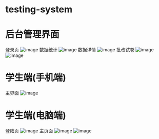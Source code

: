 # testing-system

# 后台管理界面
登录页
![image](https://github.com/user-attachments/assets/2f6827a1-16ad-475e-8cd3-a5fb4617d883)
数据统计
![image](https://github.com/user-attachments/assets/72e4c338-91a9-49e0-8221-74af657f83a4)
数据详情
![image](https://github.com/user-attachments/assets/a4477d56-0a86-44d9-933f-4b1a9fdd67d8)
批改试卷
![image](https://github.com/user-attachments/assets/9e452beb-6b4d-4903-9673-f335d17ea6ab)
![image](https://github.com/user-attachments/assets/26bffa54-9d57-4e99-b803-d8b8c94de310)

# 学生端(手机端)
主界面
![image](https://github.com/user-attachments/assets/e0084eb4-f6a2-47d0-b76e-9a277c068b2e)

# 学生端(电脑端)
登陆页
![image](https://github.com/user-attachments/assets/33f1b1f7-236a-4806-843a-a55c4534986f)
主页面
![image](https://github.com/user-attachments/assets/6aa3dc15-891d-461e-99cc-7dcf9477747e)
![image](https://github.com/user-attachments/assets/354ec289-f392-469e-83f8-e3128975f340)




